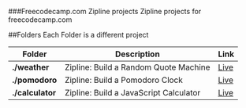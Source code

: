 ###Freecodecamp.com Zipline projects
Zipline projects for freecodecamp.com

##Folders
Each Folder is a different project

| Folder | Description | Link |
|--------|-------------|------|
| **./weather** | Zipline: Build a Random Quote Machine | [Live][1] |
| **./pomodoro** | Zipline: Build a Pomodoro Clock | [Live][2] |
| **./calculator** | Zipline: Build a JavaScript Calculator | [Live][3] |


[1]: http://codepen.io/sesshoumaru404/full/BoQepK/ "Codepen Weather"
[2]: http://codepen.io/sesshoumaru404/full/EVvgXJ/ "Codepen Pomodoro"
[3]: http://codepen.io/sesshoumaru404/full/Xmzjyx/ "Codepen Calculator"
